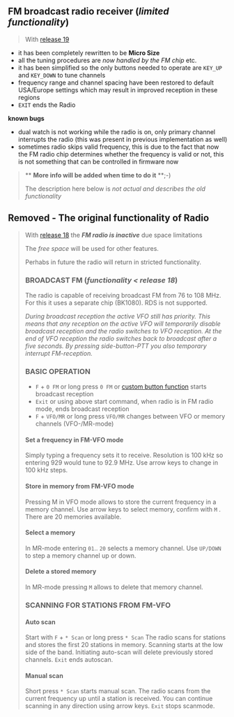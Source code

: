 ## **FM broadcast radio receiver (_limited functionality_)**

> With [release 19](https://github.com/kamilsss655/uv-k5-firmware-custom/releases/tag/v.19)

* it has been completely rewritten to be **Micro Size**
* all the tuning procedures are _now handled by the FM chip_ etc.
* it has been simplified so the only buttons needed to operate are `KEY_UP` and `KEY_DOWN` to tune channels
* frequency range and channel spacing have been restored to default USA/Europe settings which may result in improved reception in these regions
* `EXIT` ends the Radio

**known bugs**
  * dual watch is not working while the radio is on, only primary channel interrupts the radio (this was present in previous implementation as well)
  * sometimes radio skips valid frequency, this is due to the fact that now the FM radio chip determines whether the frequency is valid or not, this is not something that can be controlled in firmware now

> ** **More info will be added when time to do it** **;-)
>
> The description here below is _not actual and describes the old functionality_



##  Removed - The original functionality of Radio 

> With [release 18](https://github.com/kamilsss655/uv-k5-firmware-custom/releases/tag/v.18) the _**FM radio is inactive**_ due space limitations
>
> The _free space_ will be used for other features. 
>
> Perhabs in future the radio will return in stricted functionality.
>
> 
> ### BROADCAST FM (_functionality < release 18_)
> The radio is capable of receiving broadcast FM from 76 to 108 MHz. For this it uses a separate chip (BK1080). RDS is not supported.
> 
> _During broadcast reception the active VFO still has priority. This means that any reception on the active VFO will temporarily disable broadcast reception and the radio switches to VFO reception. At the end of VFO reception the radio switches back to broadcast after a five seconds. By pressing side-button-PTT you also temporary interrupt FM-reception._
> 
> ### BASIC OPERATION
> * `F` + `0 FM` or long press `0 FM` or [custom button function](../30-Button-functions#custom-button-functions) starts broadcast reception
> * `Exit` or using above start command, when radio is in FM radio mode, ends broadcast reception
> * `F` + `VFO/MR` or long press `VFO/MR` changes between VFO or memory channels (VFO-/MR-mode)
> 
> #### Set a frequency in FM-VFO mode
> Simply typing a frequency sets it to receive. Resolution is 100 kHz so entering 929 would tune to 92.9 MHz. Use arrow keys to change in 100 kHz steps.
> 
> #### Store in memory from FM-VFO mode
> Pressing M in VFO mode allows to store the current frequency in a memory channel. Use arrow keys to select memory, confirm with `M` . There are 20 memories available.
> 
> #### Select a memory
> In MR-mode entering `01`.. `20` selects a memory channel. Use `UP/DOWN` to step a memory channel up or down.
> 
> #### Delete a stored memory
> In MR-mode pressing `M` allows to delete that memory channel.
> 
> ### SCANNING FOR STATIONS FROM FM-VFO
> #### Auto scan
> Start with `F` + `* Scan` or long press `* Scan` The radio scans for stations and stores the first 20 stations in memory. Scanning starts at the low side of the band. Initiating auto-scan will delete previously stored channels. `Exit` ends autoscan.
> 
> #### Manual scan
> Short press `* Scan` starts manual scan. The radio scans from the current frequency up until a station is received. You can continue scanning in any direction using arrow keys. `Exit` stops scanmode.